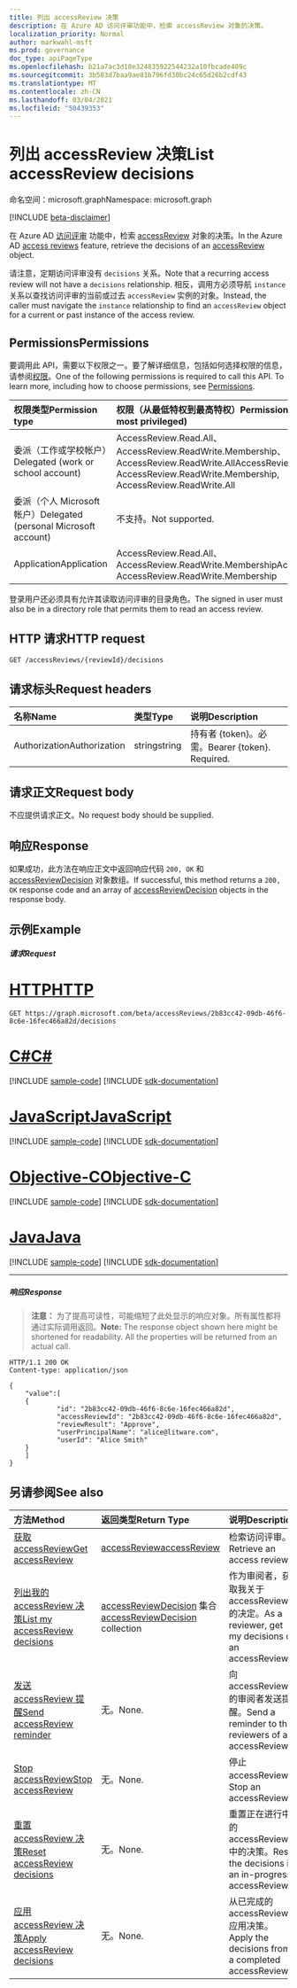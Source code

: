 ```yaml
---
title: 列出 accessReview 决策
description: 在 Azure AD 访问评审功能中，检索 accessReview 对象的决策。
localization_priority: Normal
author: markwahl-msft
ms.prod: governance
doc_type: apiPageType
ms.openlocfilehash: b21a7ac3d10e324835922544232a10fbcade409c
ms.sourcegitcommit: 3b583d7baa9ae81b796fd30bc24c65d26b2cdf43
ms.translationtype: MT
ms.contentlocale: zh-CN
ms.lasthandoff: 03/04/2021
ms.locfileid: "50439353"
---
```

# <a name="list-accessreview-decisions"></a><span data-ttu-id="24af7-103">列出 accessReview 决策</span><span class="sxs-lookup"><span data-stu-id="24af7-103">List accessReview decisions</span></span>

<span data-ttu-id="24af7-104">命名空间：microsoft.graph</span><span class="sxs-lookup"><span data-stu-id="24af7-104">Namespace: microsoft.graph</span></span>

[!INCLUDE [beta-disclaimer](../../includes/beta-disclaimer.md)]

<span data-ttu-id="24af7-105">在 Azure AD [访问评审](../resources/accessreviews-root.md) 功能中，检索 [accessReview](../resources/accessreview.md) 对象的决策。</span><span class="sxs-lookup"><span data-stu-id="24af7-105">In the Azure AD [access reviews](../resources/accessreviews-root.md) feature, retrieve the decisions of an [accessReview](../resources/accessreview.md) object.</span></span>

<span data-ttu-id="24af7-106">请注意，定期访问评审没有 `decisions` 关系。</span><span class="sxs-lookup"><span data-stu-id="24af7-106">Note that a recurring access review will not have a `decisions` relationship.</span></span>  <span data-ttu-id="24af7-107">相反，调用方必须导航 `instance` 关系以查找访问评审的当前或过去 `accessReview` 实例的对象。</span><span class="sxs-lookup"><span data-stu-id="24af7-107">Instead, the caller must navigate the `instance` relationship to find an `accessReview` object for a current or past instance of the access review.</span></span>

## <a name="permissions"></a><span data-ttu-id="24af7-108">Permissions</span><span class="sxs-lookup"><span data-stu-id="24af7-108">Permissions</span></span>
<span data-ttu-id="24af7-p102">要调用此 API，需要以下权限之一。要了解详细信息，包括如何选择权限的信息，请参阅[权限](/graph/permissions-reference)。</span><span class="sxs-lookup"><span data-stu-id="24af7-p102">One of the following permissions is required to call this API. To learn more, including how to choose permissions, see [Permissions](/graph/permissions-reference).</span></span>

|<span data-ttu-id="24af7-111">权限类型</span><span class="sxs-lookup"><span data-stu-id="24af7-111">Permission type</span></span>                        | <span data-ttu-id="24af7-112">权限（从最低特权到最高特权）</span><span class="sxs-lookup"><span data-stu-id="24af7-112">Permissions (from least to most privileged)</span></span>              |
|:--------------------------------------|:---------------------------------------------------------|
|<span data-ttu-id="24af7-113">委派（工作或学校帐户）</span><span class="sxs-lookup"><span data-stu-id="24af7-113">Delegated (work or school account)</span></span>     | <span data-ttu-id="24af7-114">AccessReview.Read.All、AccessReview.ReadWrite.Membership、AccessReview.ReadWrite.All</span><span class="sxs-lookup"><span data-stu-id="24af7-114">AccessReview.Read.All, AccessReview.ReadWrite.Membership, AccessReview.ReadWrite.All</span></span>  |
|<span data-ttu-id="24af7-115">委派（个人 Microsoft 帐户）</span><span class="sxs-lookup"><span data-stu-id="24af7-115">Delegated (personal Microsoft account)</span></span> | <span data-ttu-id="24af7-116">不支持。</span><span class="sxs-lookup"><span data-stu-id="24af7-116">Not supported.</span></span> |
|<span data-ttu-id="24af7-117">Application</span><span class="sxs-lookup"><span data-stu-id="24af7-117">Application</span></span>                            | <span data-ttu-id="24af7-118">AccessReview.Read.All、AccessReview.ReadWrite.Membership</span><span class="sxs-lookup"><span data-stu-id="24af7-118">AccessReview.Read.All, AccessReview.ReadWrite.Membership</span></span> |

 <span data-ttu-id="24af7-119">登录用户还必须具有允许其读取访问评审的目录角色。</span><span class="sxs-lookup"><span data-stu-id="24af7-119">The signed in user must also be in a directory role that permits them to read an access review.</span></span>

## <a name="http-request"></a><span data-ttu-id="24af7-120">HTTP 请求</span><span class="sxs-lookup"><span data-stu-id="24af7-120">HTTP request</span></span>
<!-- { "blockType": "ignored" } -->
```http
GET /accessReviews/{reviewId}/decisions
```
## <a name="request-headers"></a><span data-ttu-id="24af7-121">请求标头</span><span class="sxs-lookup"><span data-stu-id="24af7-121">Request headers</span></span>
| <span data-ttu-id="24af7-122">名称</span><span class="sxs-lookup"><span data-stu-id="24af7-122">Name</span></span>         | <span data-ttu-id="24af7-123">类型</span><span class="sxs-lookup"><span data-stu-id="24af7-123">Type</span></span>        | <span data-ttu-id="24af7-124">说明</span><span class="sxs-lookup"><span data-stu-id="24af7-124">Description</span></span> |
|:-------------|:------------|:------------|
| <span data-ttu-id="24af7-125">Authorization</span><span class="sxs-lookup"><span data-stu-id="24af7-125">Authorization</span></span> | <span data-ttu-id="24af7-126">string</span><span class="sxs-lookup"><span data-stu-id="24af7-126">string</span></span> | <span data-ttu-id="24af7-p103">持有者 \{token\}。必需。</span><span class="sxs-lookup"><span data-stu-id="24af7-p103">Bearer \{token\}. Required.</span></span> |

## <a name="request-body"></a><span data-ttu-id="24af7-129">请求正文</span><span class="sxs-lookup"><span data-stu-id="24af7-129">Request body</span></span>
<span data-ttu-id="24af7-130">不应提供请求正文。</span><span class="sxs-lookup"><span data-stu-id="24af7-130">No request body should be supplied.</span></span>

## <a name="response"></a><span data-ttu-id="24af7-131">响应</span><span class="sxs-lookup"><span data-stu-id="24af7-131">Response</span></span>
<span data-ttu-id="24af7-132">如果成功，此方法在响应正文中返回响应代码 `200, OK` 和 [accessReviewDecision](../resources/accessreviewdecision.md) 对象数组。</span><span class="sxs-lookup"><span data-stu-id="24af7-132">If successful, this method returns a `200, OK` response code and an array of [accessReviewDecision](../resources/accessreviewdecision.md) objects in the response body.</span></span>

## <a name="example"></a><span data-ttu-id="24af7-133">示例</span><span class="sxs-lookup"><span data-stu-id="24af7-133">Example</span></span>
##### <a name="request"></a><span data-ttu-id="24af7-134">请求</span><span class="sxs-lookup"><span data-stu-id="24af7-134">Request</span></span>


# <a name="http"></a>[<span data-ttu-id="24af7-135">HTTP</span><span class="sxs-lookup"><span data-stu-id="24af7-135">HTTP</span></span>](#tab/http)
<!-- {
  "blockType": "request",
  "name": "get_accessReview_decisions"
}-->
```msgraph-interactive
GET https://graph.microsoft.com/beta/accessReviews/2b83cc42-09db-46f6-8c6e-16fec466a82d/decisions
```
# <a name="c"></a>[<span data-ttu-id="24af7-136">C#</span><span class="sxs-lookup"><span data-stu-id="24af7-136">C#</span></span>](#tab/csharp)
[!INCLUDE [sample-code](../includes/snippets/csharp/get-accessreview-decisions-csharp-snippets.md)]
[!INCLUDE [sdk-documentation](../includes/snippets/snippets-sdk-documentation-link.md)]

# <a name="javascript"></a>[<span data-ttu-id="24af7-137">JavaScript</span><span class="sxs-lookup"><span data-stu-id="24af7-137">JavaScript</span></span>](#tab/javascript)
[!INCLUDE [sample-code](../includes/snippets/javascript/get-accessreview-decisions-javascript-snippets.md)]
[!INCLUDE [sdk-documentation](../includes/snippets/snippets-sdk-documentation-link.md)]

# <a name="objective-c"></a>[<span data-ttu-id="24af7-138">Objective-C</span><span class="sxs-lookup"><span data-stu-id="24af7-138">Objective-C</span></span>](#tab/objc)
[!INCLUDE [sample-code](../includes/snippets/objc/get-accessreview-decisions-objc-snippets.md)]
[!INCLUDE [sdk-documentation](../includes/snippets/snippets-sdk-documentation-link.md)]

# <a name="java"></a>[<span data-ttu-id="24af7-139">Java</span><span class="sxs-lookup"><span data-stu-id="24af7-139">Java</span></span>](#tab/java)
[!INCLUDE [sample-code](../includes/snippets/java/get-accessreview-decisions-java-snippets.md)]
[!INCLUDE [sdk-documentation](../includes/snippets/snippets-sdk-documentation-link.md)]

---


##### <a name="response"></a><span data-ttu-id="24af7-140">响应</span><span class="sxs-lookup"><span data-stu-id="24af7-140">Response</span></span>
><span data-ttu-id="24af7-p104">**注意：** 为了提高可读性，可能缩短了此处显示的响应对象。所有属性都将通过实际调用返回。</span><span class="sxs-lookup"><span data-stu-id="24af7-p104">**Note:** The response object shown here might be shortened for readability. All the properties will be returned from an actual call.</span></span>
<!-- {
  "blockType": "response",
  "truncated": true,
  "@odata.type": "microsoft.graph.accessReviewDecision",
  "isCollection": "true"
} -->
```http
HTTP/1.1 200 OK
Content-type: application/json

{
    "value":[
    {
            "id": "2b83cc42-09db-46f6-8c6e-16fec466a82d",
            "accessReviewId": "2b83cc42-09db-46f6-8c6e-16fec466a82d",
            "reviewResult": "Approve",
            "userPrincipalName": "alice@litware.com",
            "userId": "Alice Smith"
    }
    ]
}
```

## <a name="see-also"></a><span data-ttu-id="24af7-143">另请参阅</span><span class="sxs-lookup"><span data-stu-id="24af7-143">See also</span></span>

| <span data-ttu-id="24af7-144">方法</span><span class="sxs-lookup"><span data-stu-id="24af7-144">Method</span></span>           | <span data-ttu-id="24af7-145">返回类型</span><span class="sxs-lookup"><span data-stu-id="24af7-145">Return Type</span></span>    |<span data-ttu-id="24af7-146">说明</span><span class="sxs-lookup"><span data-stu-id="24af7-146">Description</span></span>|
|:---------------|:--------|:----------|
|[<span data-ttu-id="24af7-147">获取 accessReview</span><span class="sxs-lookup"><span data-stu-id="24af7-147">Get accessReview</span></span>](accessreview-get.md) |  [<span data-ttu-id="24af7-148">accessReview</span><span class="sxs-lookup"><span data-stu-id="24af7-148">accessReview</span></span>](../resources/accessreview.md) |  <span data-ttu-id="24af7-149">检索访问评审。</span><span class="sxs-lookup"><span data-stu-id="24af7-149">Retrieve an access review.</span></span> |
|[<span data-ttu-id="24af7-150">列出我的 accessReview 决策</span><span class="sxs-lookup"><span data-stu-id="24af7-150">List my accessReview decisions</span></span>](accessreview-listmydecisions.md) |        <span data-ttu-id="24af7-151">[accessReviewDecision](../resources/accessreviewdecision.md) 集合</span><span class="sxs-lookup"><span data-stu-id="24af7-151">[accessReviewDecision](../resources/accessreviewdecision.md) collection</span></span>|    <span data-ttu-id="24af7-152">作为审阅者，获取我关于 accessReview 的决定。</span><span class="sxs-lookup"><span data-stu-id="24af7-152">As a reviewer, get my decisions of an accessReview.</span></span>|
|[<span data-ttu-id="24af7-153">发送 accessReview 提醒</span><span class="sxs-lookup"><span data-stu-id="24af7-153">Send accessReview reminder</span></span>](accessreview-sendreminder.md) |       <span data-ttu-id="24af7-154">无。</span><span class="sxs-lookup"><span data-stu-id="24af7-154">None.</span></span>   |   <span data-ttu-id="24af7-155">向 accessReview 的审阅者发送提醒。</span><span class="sxs-lookup"><span data-stu-id="24af7-155">Send a reminder to the reviewers of an accessReview.</span></span> |
|[<span data-ttu-id="24af7-156">Stop accessReview</span><span class="sxs-lookup"><span data-stu-id="24af7-156">Stop accessReview</span></span>](accessreview-stop.md) |        <span data-ttu-id="24af7-157">无。</span><span class="sxs-lookup"><span data-stu-id="24af7-157">None.</span></span>   |   <span data-ttu-id="24af7-158">停止 accessReview。</span><span class="sxs-lookup"><span data-stu-id="24af7-158">Stop an accessReview.</span></span> |
|[<span data-ttu-id="24af7-159">重置 accessReview 决策</span><span class="sxs-lookup"><span data-stu-id="24af7-159">Reset accessReview decisions</span></span>](accessreview-reset.md) |        <span data-ttu-id="24af7-160">无。</span><span class="sxs-lookup"><span data-stu-id="24af7-160">None.</span></span>   |   <span data-ttu-id="24af7-161">重置正在进行中的 accessReview 中的决策。</span><span class="sxs-lookup"><span data-stu-id="24af7-161">Reset the decisions in an in-progress accessReview.</span></span>|
|[<span data-ttu-id="24af7-162">应用 accessReview 决策</span><span class="sxs-lookup"><span data-stu-id="24af7-162">Apply accessReview decisions</span></span>](accessreview-apply.md) |        <span data-ttu-id="24af7-163">无。</span><span class="sxs-lookup"><span data-stu-id="24af7-163">None.</span></span>   |   <span data-ttu-id="24af7-164">从已完成的 accessReview 应用决策。</span><span class="sxs-lookup"><span data-stu-id="24af7-164">Apply the decisions from a completed accessReview.</span></span>|


<!--
{
  "type": "#page.annotation",
  "description": "Get accessReview decisions",
  "keywords": "",
  "section": "documentation",
  "tocPath": "",
  "suppressions": [
  ]
}
-->



